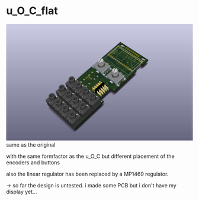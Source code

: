 # u_O_C_flat
![render from kicad](O_C.jpg)
same as the original

with the same formfactor as the u_O_C but different placement of the encoders and buttons

also the linear regulator has been replaced by a MP1469 regulator.

-> so far the design is untested. i made some PCB but i don't have my display yet...
